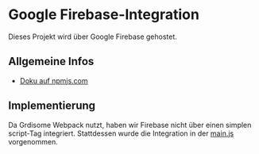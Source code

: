# Google Firebase-Integration

Dieses Projekt wird über Google Firebase gehostet.

## Allgemeine Infos

- [Doku auf npmjs.com](https://www.npmjs.com/package/firebase)

## Implementierung

Da Grdisome Webpack nutzt, haben wir Firebase nicht über einen simplen script-Tag integriert. Stattdessen wurde die Integration in der [main.js](src/main.js) vorgenommen.